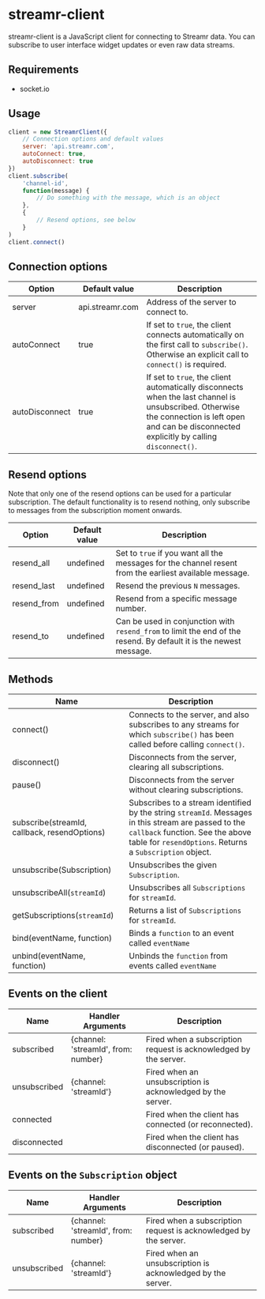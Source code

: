 # streamr-client

streamr-client is a JavaScript client for connecting to Streamr data. You can subscribe to user interface widget updates or even raw data streams.

## Requirements

* socket.io

## Usage

```javascript
client = new StreamrClient({ 
	// Connection options and default values
	server: 'api.streamr.com',
	autoConnect: true,
	autoDisconnect: true
})
client.subscribe(
	'channel-id', 
	function(message) {
		// Do something with the message, which is an object
	},
	{ 
		// Resend options, see below
	}
)
client.connect()
```

## Connection options

Option | Default value | Description
------ | ------------- | -----------
server | api.streamr.com | Address of the server to connect to.
autoConnect | true | If set to `true`, the client connects automatically on the first call to `subscribe()`. Otherwise an explicit call to `connect()` is required.
autoDisconnect | true  | If set to `true`, the client automatically disconnects when the last channel is unsubscribed. Otherwise the connection is left open and can be disconnected explicitly by calling `disconnect()`.

## Resend options

Note that only one of the resend options can be used for a particular subscription. The default functionality is to resend nothing, only subscribe to messages from the subscription moment onwards.

Option | Default value | Description
------ | ------------- | -----------
resend_all | undefined | Set to `true` if you want all the messages for the channel resent from the earliest available message.
resend_last | undefined | Resend the previous `N` messages.
resend_from | undefined | Resend from a specific message number.
resend_to | undefined | Can be used in conjunction with `resend_from` to limit the end of the resend. By default it is the newest message.

## Methods

Name | Description
---- | -----------
connect() | Connects to the server, and also subscribes to any streams for which `subscribe()` has been called before calling `connect()`.
disconnect() | Disconnects from the server, clearing all subscriptions.
pause() | Disconnects from the server without clearing subscriptions.
subscribe(streamId, callback, resendOptions) | Subscribes to a stream identified by the string `streamId`. Messages in this stream are passed to the `callback` function. See the above table for `resendOptions`. Returns a `Subscription` object.
unsubscribe(Subscription) | Unsubscribes the given `Subscription`.
unsubscribeAll(`streamId`) | Unsubscribes all `Subscriptions` for `streamId`.
getSubscriptions(`streamId`) | Returns a list of `Subscriptions` for `streamId`.
bind(eventName, function) | Binds a `function` to an event called `eventName`
unbind(eventName, function) | Unbinds the `function` from events called `eventName`

## Events on the client

Name | Handler Arguments | Description
---- | ----------------- | -----------
subscribed | {channel: 'streamId', from: number} | Fired when a subscription request is acknowledged by the server.
unsubscribed | {channel: 'streamId'} | Fired when an unsubscription is acknowledged by the server.
connected |  | Fired when the client has connected (or reconnected).
disconnected |  | Fired when the client has disconnected (or paused).

## Events on the `Subscription` object

Name | Handler Arguments | Description
---- | ----------------- | -----------
subscribed | {channel: 'streamId', from: number} | Fired when a subscription request is acknowledged by the server.
unsubscribed | {channel: 'streamId'} | Fired when an unsubscription is acknowledged by the server.
